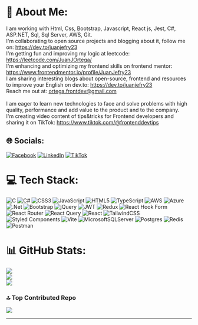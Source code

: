 # 💫 About Me:
I am working with Html, Css, Bootstrap, Javascript, React js, Jest, C#, ASP.NET, Sql, Sql Server, AWS, Git.<br>I'm collaborating to open source projects and blogging about it, follow me on: https://dev.to/juanjefry23<br>I'm getting fun and improving my logic at leetcode: https://leetcode.com/JuanJOrtega/<br>I'm enhancing and optimizing my frontend skills on frontend mentor: https://www.frontendmentor.io/profile/JuanJefry23<br>I am sharing interesting blogs about open-source, frontend and resources to improve your English on dev.to: https://dev.to/juanjefry23<br>Reach me out at: ortega.frontdev@gmail.com<br><br>I am eager to learn new technologies to face and solve problems with high quality, performance and add value to the product and to the company.<br>I'm creating video content of tips&tricks for Frontend developers and sharing it on TikTok: https://www.tiktok.com/@frontenddevtips

## 🌐 Socials:
[![Facebook](https://img.shields.io/badge/Facebook-%231877F2.svg?logo=Facebook&logoColor=white)](https://www.facebook.com/juanjefry23/) [![LinkedIn](https://img.shields.io/badge/LinkedIn-%230077B5.svg?logo=linkedin&logoColor=white)](https://www.linkedin.com/in/jjoafrontend/) [![TikTok](https://img.shields.io/badge/TikTok-black?logo=tiktok)]((https://www.tiktok.com/@frontenddevtips)) 

# 💻 Tech Stack:
![C](https://img.shields.io/badge/c-%2300599C.svg?style=for-the-badge&logo=c&logoColor=white) ![C#](https://img.shields.io/badge/c%23-%23239120.svg?style=for-the-badge&logo=csharp&logoColor=white) ![CSS3](https://img.shields.io/badge/css3-%231572B6.svg?style=for-the-badge&logo=css3&logoColor=white) ![JavaScript](https://img.shields.io/badge/javascript-%23323330.svg?style=for-the-badge&logo=javascript&logoColor=%23F7DF1E) ![HTML5](https://img.shields.io/badge/html5-%23E34F26.svg?style=for-the-badge&logo=html5&logoColor=white) ![TypeScript](https://img.shields.io/badge/typescript-%23007ACC.svg?style=for-the-badge&logo=typescript&logoColor=white) ![AWS](https://img.shields.io/badge/AWS-%23FF9900.svg?style=for-the-badge&logo=amazon-aws&logoColor=white) ![Azure](https://img.shields.io/badge/azure-%230072C6.svg?style=for-the-badge&logo=microsoftazure&logoColor=white) ![.Net](https://img.shields.io/badge/.NET-5C2D91?style=for-the-badge&logo=.net&logoColor=white) ![Bootstrap](https://img.shields.io/badge/bootstrap-%238511FA.svg?style=for-the-badge&logo=bootstrap&logoColor=white) ![jQuery](https://img.shields.io/badge/jquery-%230769AD.svg?style=for-the-badge&logo=jquery&logoColor=white) ![JWT](https://img.shields.io/badge/JWT-black?style=for-the-badge&logo=JSON%20web%20tokens) ![Redux](https://img.shields.io/badge/redux-%23593d88.svg?style=for-the-badge&logo=redux&logoColor=white) ![React Hook Form](https://img.shields.io/badge/React%20Hook%20Form-%23EC5990.svg?style=for-the-badge&logo=reacthookform&logoColor=white) ![React Router](https://img.shields.io/badge/React_Router-CA4245?style=for-the-badge&logo=react-router&logoColor=white) ![React Query](https://img.shields.io/badge/-React%20Query-FF4154?style=for-the-badge&logo=react%20query&logoColor=white) ![React](https://img.shields.io/badge/react-%2320232a.svg?style=for-the-badge&logo=react&logoColor=%2361DAFB) ![TailwindCSS](https://img.shields.io/badge/tailwindcss-%2338B2AC.svg?style=for-the-badge&logo=tailwind-css&logoColor=white) ![Styled Components](https://img.shields.io/badge/styled--components-DB7093?style=for-the-badge&logo=styled-components&logoColor=white) ![Vite](https://img.shields.io/badge/vite-%23646CFF.svg?style=for-the-badge&logo=vite&logoColor=white) ![MicrosoftSQLServer](https://img.shields.io/badge/Microsoft%20SQL%20Server-CC2927?style=for-the-badge&logo=microsoft%20sql%20server&logoColor=white) ![Postgres](https://img.shields.io/badge/postgres-%23316192.svg?style=for-the-badge&logo=postgresql&logoColor=white) ![Redis](https://img.shields.io/badge/redis-%23DD0031.svg?style=for-the-badge&logo=redis&logoColor=white) ![Postman](https://img.shields.io/badge/Postman-FF6C37?style=for-the-badge&logo=postman&logoColor=white)
# 📊 GitHub Stats:
![](https://github-readme-stats.vercel.app/api?username=JuanJefry23&theme=dark&hide_border=false&include_all_commits=true&count_private=true)<br/>
![](https://github-readme-streak-stats.herokuapp.com/?user=JuanJefry23&theme=dark&hide_border=false)<br/>
![](https://github-readme-stats.vercel.app/api/top-langs/?username=JuanJefry23&theme=dark&hide_border=false&include_all_commits=true&count_private=true&layout=compact)

### 🔝 Top Contributed Repo
![](https://github-contributor-stats.vercel.app/api?username=JuanJefry23&limit=5&theme=gruvbox&combine_all_yearly_contributions=true)

---
